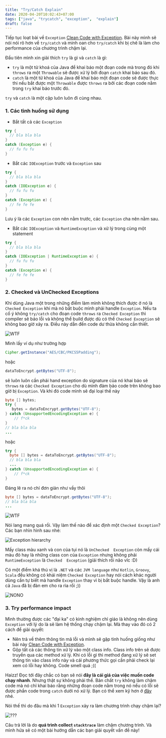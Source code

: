 ```yaml
---
title: "Try/Catch Explain"
date: 2020-04-20T10:02:43+07:00
tags: ["java", "trycatch", "exception",  "explain"]
draft: false
---
```


Tiếp tục loạt bài về `Exception` [Clean Code with Exception](/post/2020-01-21-clean-code-with-exception). Bài này mình sẽ nói nói rõ hơn về `try/catch` và minh oan cho `try/catch` khi bị chê là làm cho performance của chương trình chậm lại.
<!--more-->
Đầu tiên mình xin giải thích `try` là gì và `catch` là gì:
+ `try` là một từ khoá của Java để khai báo một đoạn code mà trong đó khi `throws` ra một `Throwable` sẽ được xử lý bởi đoạn `catch` khai báo sau đó.
+ `catch` là một từ khoá của Java để khai báo một đoạn code sẽ được thực thi nếu bắt được một `Throwable` được `throws` ra bởi các đoạn code nằm trong `try` khai báo trước đó.  

`try` và `catch` là một cặp luôn luôn đi cùng nhau. 

### 1. Các tình huống sử dụng
+ Bắt tất cả các `Exception`
```java
try {
  // bla bla bla
}
catch (Exception e) {
  // fu fu fu
}
```


+ Bắt các `IOException` trước và `Exception` sau
```java
try {
  // bla bla bla
}
catch (IOException e) {
  // fu fu fu
}
catch (Exception e) {
  // fe fe fe
}
```


Lưu ý là các `Exception` con nên nằm trước, các `Exception` cha nên nằm sau. 

+ Bắt các `IOException` và `RuntimeException` và xử lý trong cùng một statement
```java
try {
  // bla bla bla
}
catch (IOException | RuntimeException e) {
  // fu fu fu
}
catch (Exception e) {
  // fe fe fe
}
```

### 2. Checked và UnChecked  Exceptions 
Khi dùng Java một trong những điểm làm mình không thích được ở nó là `Checked Exception` khi mà nó bắt buộc mình phải handle `Exception`. Nếu ta cố ý không `try/catch` cho đoạn code `throws` ra `Checked Exception` thì compiler sẽ báo lỗi và không thể build được dù có thể `Checked Exception` sẽ không bao giờ xảy ra. Điều này dẫn đến code dư thừa không cần thiết.

![WTF](https://media.giphy.com/media/QABIA4v1Y1v8Y/source.gif)

Mình lấy ví dụ như trường hợp 
```java
Cipher.getInstance("AES/CBC/PKCS5Padding");
```
 hoặc
 ```java
 dataToEncrypt.getBytes("UTF-8");
 ```
  sẽ luôn luôn cần phải hand exception do signature của nó khai báo sẽ `throws` ra các `Checked Exception` cho dù mình đảm bảo code trên không bao giờ bị `Exception`. Và khi đó code mình sẽ đại loại thế này
```java
byte [] bytes;
try {
   bytes = dataToEncrypt.getBytes("UTF-8");
} catch (UnsupportedEncodingException e) {
    // f*ck
}
// bla bla bla
...
```
hoặc
```java
try {
  byte [] bytes = dataToEncrypt.getBytes("UTF-8");
  // bla bla bla
  ...
} catch (UnsupportedEncodingException e) {
    // f*ck
}
```
Đáng lẽ ra nó chỉ đơn giản như vầy thôi
```java
byte [] bytes = dataToEncrypt.getBytes("UTF-8");
// bla bla bla
...
```
![WTF](https://media.giphy.com/media/13Q9MdRZh4UZVu/source.gif)

Nói lang mang quá rồi. Vậy làm thế nào để xác định một `Checked Exception`? Các bạn nhìn hình sau nhé: 

![Exception hierarchy](/img/exception-hierarchy.png)

Mấy class màu xanh và con của tụi nó là `UnChecked  Exception` còn mấy cái màu đỏ hay là những class con của `Exception` nhưng không phải `RuntimeException` là `Checked  Exception` (giải thích rối não vlc :D)

Có một điểm khá thú vị là `.NET` và các `JVM language` như `Kotlin`, `Groovy`, `Scala` đều không có khái niệm `Checked Exception` hay nói cách khác người dùng cần tự biết mà handle `Exception` thay vì bị bắt buộc handle. Vậy là anh cả `Java` đã bị đàn em cho ra rìa rồi ;))

![NONO](https://media.giphy.com/media/d1E1msx7Yw5Ne1Fe/giphy.gif)

### 3. Try performance impact
Mình thường được các "đại ka" có kinh nghiệm chỉ giáo là không nên dùng `Exception` với lý do là sẽ làm hệ thống chạy chậm lại. Mà thay vào đó có 2 cách để giải quyết:
+ Nên trả về thêm thông tin mã lỗi và mình sẽ gặp tình huống giống như bài này [Clean Code with Exception](/post/2020-01-21-clean-code-with-exception).
+ Gộp tất cả các thông tin xử lý vào một class info. Class info trên sẽ được truyền qua các method xử lý. Khi có lỗi gì thì method đang xử lý sẽ set thông tin vào class info này và cái phương thức gọi cần phải check lại xem có lỗi hay không. Code smell quá ;((

Haizz! Đọc tới đây chắc có bạn sẽ nói **đây là cái giá của việc muốn code chạy nhanh**. Nhưng thật sự không phải thế. Bản chất `try` không làm chậm code mà nó chỉ khai báo rằng những đoạn code nằm trong nó nếu có lỗi sẽ được phần code trong `catch` dưới nó xử lý. Bạn có thể xem kỹ hơn ở [đây](https://stackoverflow.com/questions/16451777/is-it-expensive-to-use-try-catch-blocks-even-if-an-exception-is-never-thrown) nhé.

Nói thế thì do đâu mà khi 1 `Exception` xảy ra làm chương trình chạy chậm lại?

![???](https://media.giphy.com/media/7K3p2z8Hh9QOI/giphy.gif)

Câu trả lời là do **quá trình collect `stacktrace`** làm chậm chương trình. Và mình hứa sẽ có một bài hướng dẫn các bạn giải quyết vấn đề này!